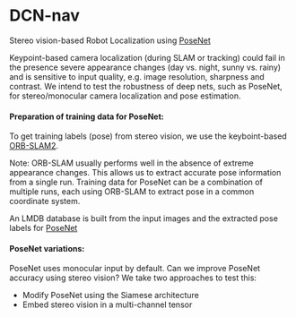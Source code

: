 # DCN-nav
Stereo vision-based Robot Localization using [PoseNet](https://github.com/alexgkendall/caffe-posenet)

Keypoint-based camera localization (during SLAM or tracking) could fail in the presence severe appearance changes (day vs. night, sunny vs. rainy) and is sensitive to input quality, e.g. image resolution, sharpness and contrast. We intend to test the robustness of deep nets, such as PoseNet, for stereo/monocular camera localization and pose estimation.

#### Preparation of training data for PoseNet:

To get training labels (pose) from stereo vision, we use the keyboint-based [ORB-SLAM2](https://github.com/raulmur/ORB_SLAM2). 

Note: ORB-SLAM usually performs well in the absence of extreme appearance changes. This allows us to extract accurate pose information from a single run. Training data for PoseNet can be a combination of multiple runs, each using ORB-SLAM to extract pose in a common coordinate system. 

An LMDB database is built from the input images and the extracted pose labels for [PoseNet](https://github.com/alexgkendall/caffe-posenet)

#### PoseNet variations:

PoseNet uses monocular input by default. Can we improve PoseNet accuracy using stereo vision? 
We take two approaches to test this: 
 - Modify PoseNet using the Siamese architecture
 - Embed stereo vision in a multi-channel tensor 
